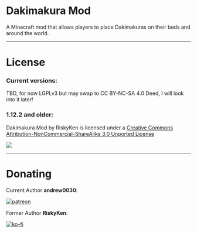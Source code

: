 # Dakimakura Mod

A Minecraft mod that allows players to place Dakimakuras on their beds and around the world.

---

# License

### Current versions:

TBD, for now LGPLv3 but may swap to CC BY-NC-SA 4.0 Deed, I will look into it later!


### 1.12.2 and older:

Dakimakura Mod by RiskyKen is licensed under a [Creative Commons Attribution-NonCommercial-ShareAlike 3.0 Unported License](https://creativecommons.org/licenses/by-nc-sa/3.0/)

![](https://i.creativecommons.org/l/by-nc-sa/3.0/88x31.png)

---

# Donating

Current Author **andrew0030**:

[![patreon](https://gist.githubusercontent.com/cxmeel/0dbc95191f239b631c3874f4ccf114e2/raw/patreon.svg)](https://www.patreon.com/andrew0030)


Former Author **RiskyKen**:

[![ko-fi](https://www.ko-fi.com/img/githubbutton_sm.svg)](https://ko-fi.com/K3K3WVTZ)
